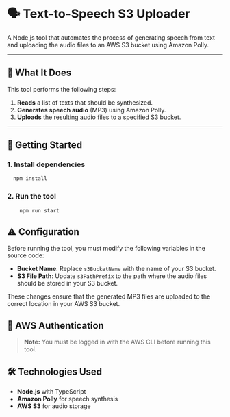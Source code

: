 # 🗣️ Text-to-Speech S3 Uploader

A Node.js tool that automates the process of generating speech from text and uploading the audio files to an AWS S3 bucket using Amazon Polly.

---

## 🔧 What It Does

This tool performs the following steps:

1. **Reads** a list of texts that should be synthesized.
2. **Generates speech audio** (MP3) using Amazon Polly.
3. **Uploads** the resulting audio files to a specified S3 bucket.

---

## 🚀 Getting Started

### 1. Install dependencies

```bash
  npm install
```

### 2. Run the tool

```bash
    npm run start
```

## ⚠️ Configuration

Before running the tool, you must modify the following variables in the source code:

- **Bucket Name**: Replace `s3BucketName` with the name of your S3 bucket.
- **S3 File Path**: Update `s3PathPrefix` to the path where the audio files should be stored in your S3 bucket.

These changes ensure that the generated MP3 files are uploaded to the correct location in your AWS S3 bucket.

## 🔐 AWS Authentication

> **Note:** You must be logged in with the AWS CLI before running this tool.

## 🛠️ Technologies Used

- **Node.js** with TypeScript
- **Amazon Polly** for speech synthesis
- **AWS S3** for audio storage
